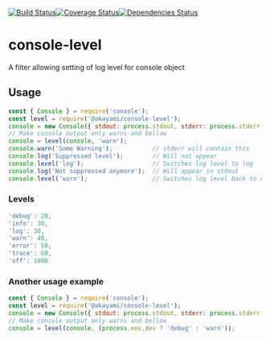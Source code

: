 [![Build Status](https://travis-ci.org/akayami/console-level.svg?branch=master)](https://travis-ci.org/akayami/console-level)[![Coverage Status](https://coveralls.io/repos/github/akayami/console-level/badge.svg?branch=master)](https://coveralls.io/github/akayami/console-level?branch=master)[![Dependencies Status](https://david-dm.org/akayami/console-level.svg)](https://david-dm.org/akayami/console-level.svg)
# console-level
A filter allowing setting of log level for console object

## Usage
```javascript
const { Console } = require('console');
const level = require('@akayami/console-level');
console = new Console({ stdout: process.stdout, stderr: process.stderr });
// Make console output only warns and bellow
console = level(console, 'warn');
console.warn('Some Warning'); 			// stderr will contain this
console.log('Suppressed level'); 		// Will not appear
console.level('log');					// Switches log level to log
console.log('Not suppressed anymore'); 	// Will appear in stdout
console.level('warn');					// Switches log level back to warn
```

### Levels
```javascript
'debug': 20,
'info': 30,
'log': 30,
'warn': 40,
'error': 50,
'trace': 60,
'off': 1000
```

### Another usage example

```javascript
const { Console } = require('console');
const level = require('@akayami/console-level');
console = new Console({ stdout: process.stdout, stderr: process.stderr });
// Make console output only warns and bellow
console = level(console, (process.env.dev ? 'debug' : 'warn'));

```
